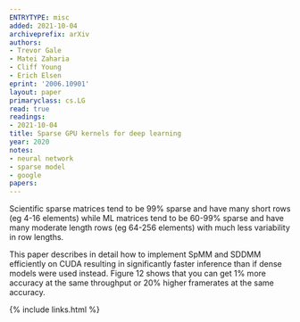 ```yaml
---
ENTRYTYPE: misc
added: 2021-10-04
archiveprefix: arXiv
authors:
- Trevor Gale
- Matei Zaharia
- Cliff Young
- Erich Elsen
eprint: '2006.10901'
layout: paper
primaryclass: cs.LG
read: true
readings:
- 2021-10-04
title: Sparse GPU kernels for deep learning
year: 2020
notes:
- neural network
- sparse model
- google
papers:
---
```


Scientific sparse matrices tend to be 99% sparse and have  many short rows (eg 4-16 elements)
while ML matrices tend to be 60-99% sparse and have many moderate length rows (eg 64-256 elements)
with much less variability in row lengths.

This paper describes in detail how to implement SpMM and SDDMM efficiently on CUDA resulting in significantly
faster inference than if dense models were used instead.
Figure 12 shows that you can get 1% more accuracy at the same throughput 
or 20% higher framerates at the same accuracy.

{% include links.html %}
